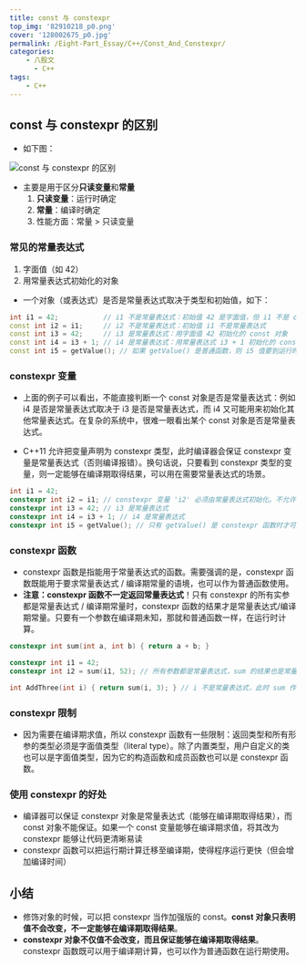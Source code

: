 ```yaml
---
title: const 与 constexpr
top_img: '82910218_p0.png'
cover: '128002675_p0.jpg'
permalink: /Eight-Part_Essay/C++/Const_And_Constexpr/
categories: 
    - 八股文
      - C++
tags: 
    - C++
---
```


## const 与 constexpr 的区别

* 如下图：

<img src="区别.png" alt="const 与 constexpr 的区别" style="zoom:100%;">

* 主要是用于区分**只读变量**和**常量**
  1. **只读变量**：运行时确定
  2. **常量**：编译时确定
  3. 性能方面：常量 > 只读变量

### 常见的常量表达式

1. 字面值（如 42）
2. 用常量表达式初始化的对象

* 一个对象（或表达式）是否是常量表达式取决于类型和初始值，如下：

``` CPP
int i1 = 42;           // i1 不是常量表达式：初始值 42 是字面值，但 i1 不是 const / constexpr 类型
const int i2 = i1;     // i2 不是常量表达式：初始值 i1 不是常量表达式
const int i3 = 42;     // i3 是常量表达式：用字面值 42 初始化的 const 对象
const int i4 = i3 + 1; // i4 是常量表达式：用常量表达式 i3 + 1 初始化的 const 对象
const int i5 = getValue(); // 如果 getValue() 是普通函数，则 i5 值要到运行时才能确定，则不是常量表达式。相反，如果 getValue() 是 const 或 constexpr 类型，则 i5 是常量表达式，编译时即可确定
```

### constexpr 变量

* 上面的例子可以看出，不能直接判断一个 const 对象是否是常量表达式：例如 i4 是否是常量表达式取决于 i3 是否是常量表达式，而 i4 又可能用来初始化其他常量表达式。在复杂的系统中，很难一眼看出某个 const 对象是否是常量表达式。

* C++11 允许把变量声明为 constexpr 类型，此时编译器会保证 constexpr 变量是常量表达式（否则编译报错）。换句话说，只要看到 constexpr 类型的变量，则一定能够在编译期取得结果，可以用在需要常量表达式的场景。

``` CPP
int i1 = 42;
constexpr int i2 = i1; // constexpr 变量 'i2' 必须由常量表达式初始化。不允许在常量表达式中读取非 const / constexpr 变量 'i1'
constexpr int i3 = 42; // i3 是常量表达式
constexpr int i4 = i3 + 1; // i4 是常量表达式
constexpr int i5 = getValue(); // 只有 getValue() 是 constexpr 函数时才可以，否则编译报错
```

### constexpr 函数

* constexpr 函数是指能用于常量表达式的函数。需要强调的是，constexpr 函数既能用于要求常量表达式 / 编译期常量的语境，也可以作为普通函数使用。
* **注意：constexpr 函数不一定返回常量表达式**！只有 constexpr 的所有实参都是常量表达式 / 编译期常量时，constexpr 函数的结果才是常量表达式/编译期常量。只要有一个参数在编译期未知，那就和普通函数一样，在运行时计算。

``` CPP
constexpr int sum(int a, int b) { return a + b; }

constexpr int i1 = 42;
constexpr int i2 = sum(i1, 52); // 所有参数都是常量表达式，sum 的结果也是常量表达式，在编译期求值

int AddThree(int i) { return sum(i, 3); } // i 不是常量表达式，此时 sum 作为普通函数使用
```

### constexpr 限制

* 因为需要在编译期求值，所以 constexpr 函数有一些限制：返回类型和所有形参的类型必须是字面值类型（literal type）。除了内置类型，用户自定义的类也可以是字面值类型，因为它的构造函数和成员函数也可以是 constexpr 函数。

### 使用 constexpr 的好处

* 编译器可以保证 constexpr 对象是常量表达式（能够在编译期取得结果），而 const 对象不能保证。如果一个 const 变量能够在编译期求值，将其改为 constexpr 能够让代码更清晰易读
* constexpr 函数可以把运行期计算迁移至编译期，使得程序运行更快（但会增加编译时间）

## 小结

* 修饰对象的时候，可以把 constexpr 当作加强版的 const。**const 对象只表明值不会改变，不一定能够在编译期取得结果**。
* **constexpr 对象不仅值不会改变，而且保证能够在编译期取得结果**。constexpr 函数既可以用于编译期计算，也可以作为普通函数在运行期使用。
